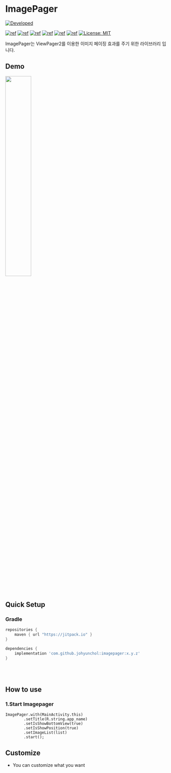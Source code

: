 # ImagePager

[![Developed](https://img.shields.io/badge/Developed-JoHyunChol-green.svg?style=flat)](https://android-arsenal.com/details/1/7697)

[![ref](https://img.shields.io/static/v1.svg?label=AndroidStudio&message=4.0&color=blueviolet)](https://developer.android.com/studio) [![ref](https://img.shields.io/badge/platform-android-lightgrey.svg)](https://developer.android.com/) [![ref](https://img.shields.io/badge/Kotlin-1.3.72-orange.svg)](https://kotlinlang.org/) [![ref](https://img.shields.io/badge/gradle--wrapper-gradle--6.1.1--all-yellowgreen.svg)](https://gradle.org/) [![ref](https://img.shields.io/badge/gradle-4.0.0-blue.svg)](https://gradle.org/) [![ref](https://travis-ci.org/perelandrax/ReactorKit.svg?branch=master)](https://travis-ci.org/johyunchol/ImagePager) [![License: MIT](https://img.shields.io/badge/License-MIT-yellow.svg)](https://opensource.org/licenses/MIT)

ImagePager는 ViewPager2를 이용한 이미지 페이징 효과를 주기 위한 라이브러리 입니다.

## Demo

<img src="https://github.com/johyunchol/ImagePager/blob/master/assets/sample_video_01.gif?raw=true" width="40%">

</br></br>

## Quick Setup

###  Gradle

```gradle
repositories {
    maven { url "https://jitpack.io" }
}

dependencies {
    implementation 'com.github.johyunchol:imagepager:x.y.z'
}

```

</br></br>

## How to use

### 1.Start Imagepager


```
ImagePager.with(MainActivity.this)
        .setTitle(R.string.app_name)
        .setIsShowBottomView(true)
        .setIsShowPosition(true)
        .setImageList(list)
        .start();
```

## Customize

- You can customize what you want


